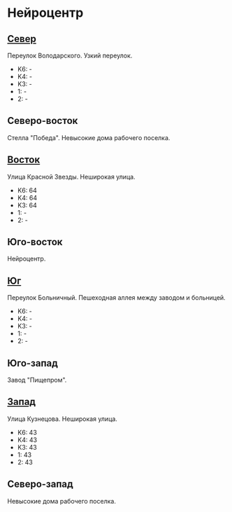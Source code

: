 # Нейроцентр

## [Север](./10365080.md)

Переулок Володарского.
Узкий переулок.

* K6:   -
* K4:   -
* K3:   -
* 1:    -
* 2:    -

## Северо-восток

Стелла "Победа".
Невысокие дома рабочего поселка.

## [Восток](./10365080.md)

Улица Красной Звезды.
Неширокая улица.

* K6:   64
* K4:   64
* K3:   64
* 1:    -
* 2:    -

## Юго-восток

Нейроцентр.

## [Юг](./10360085.md)

Переулок Больничный.
Пешеходная аллея между заводом и больницей.

* K6:   -
* K4:   -
* K3:   -
* 1:    -
* 2:    -

## Юго-запад

Завод "Пищепром".

## [Запад](./10355080.md)

Улица Кузнецова.
Неширокая улица.

* K6:   43
* K4:   43
* K3:   43
* 1:    43
* 2:    43

## Северо-запад

Невысокие дома рабочего поселка.
